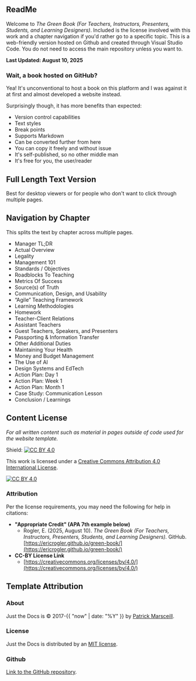 ## ReadMe

Welcome to *The Green Book (For Teachers, Instructors, Presenters, Students, and Learning Designers)*. Included is the license involved with this work and a chapter navigation if you'd rather go to a specific topic. This is a web-friendly version hosted on Github and created through Visual Studio Code. You do not need to access the main repository unless you want to.

**Last Updated: August 10, 2025**

### Wait, a book hosted on GitHub?

Yea! It's unconventional to host a book on this platform and I was against it at first and almost developed a website instead.

Surprisingly though, it has more benefits than expected:
- Version control capabilities
- Text styles
- Break points
- Supports Markdown
- Can be converted further from here
- You can copy it freely and without issue
- It's self-published, so no other middle man
- It's free for you, the user/reader

## Full Length Text Version
Best for desktop viewers or for people who don't want to click through multiple pages.

## Navigation by Chapter
This splits the text by chapter across multiple pages. 

- Manager TL;DR  
- Actual Overview  
- Legality  
- Management 101  
- Standards / Objectives  
- Roadblocks To Teaching  
- Metrics Of Success  
- Source(s) of Truth  
- Communication, Design, and Usability  
- “Agile” Teaching Framework  
- Learning Methodologies  
- Homework  
- Teacher-Client Relations  
- Assistant Teachers  
- Guest Teachers, Speakers, and Presenters  
- Passporting & Information Transfer  
- Other Additional Duties  
- Maintaining Your Health  
- Money and Budget Management  
- The Use of AI  
- Design Systems and EdTech  
- Action Plan: Day 1  
- Action Plan: Week 1  
- Action Plan: Month 1  
- Case Study: Communication Lesson  
- Conclusion / Learnings  

## Content License

*For all written content such as material in pages outside of code used for the website template.*

Shield: [![CC BY 4.0][cc-by-shield]][cc-by]

This work is licensed under a
[Creative Commons Attribution 4.0 International License][cc-by].

[![CC BY 4.0][cc-by-image]][cc-by]

[cc-by]: http://creativecommons.org/licenses/by/4.0/
[cc-by-image]: https://i.creativecommons.org/l/by/4.0/88x31.png
[cc-by-shield]: https://img.shields.io/badge/License-CC%20BY%204.0-lightgrey.svg

### Attribution
Per the license requirements, you may need the following for help in citations:

- **"Appropriate Credit" (APA 7th example below)**
  - Rogler, E. (2025, August 10). *The Green Book (For Teachers, Instructors, Presenters, Students, and Learning Designers).* GitHub. [https://ericrogler.github.io/green-book/](https://ericrogler.github.io/green-book/)
- **CC-BY License Link**
  - [https://creativecommons.org/licenses/by/4.0/](https://creativecommons.org/licenses/by/4.0/)

## Template Attribution

### About

Just the Docs is © 2017-{{ "now" | date: "%Y" }} by [Patrick Marsceill](https://patrickmarsceill.com/).

### License

Just the Docs is distributed by an [MIT license](https://github.com/just-the-docs/just-the-docs/tree/main/LICENSE.txt).

### Github
[Link to the GitHub repository](https://github.com/just-the-docs/just-the-docs#contributing).
